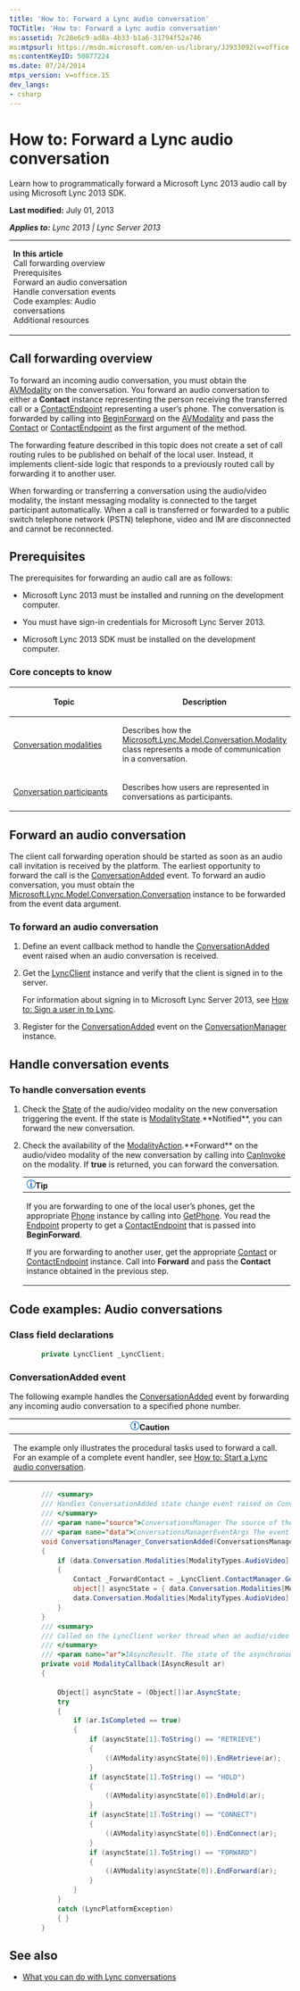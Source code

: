 ```yaml
---
title: 'How to: Forward a Lync audio conversation'
TOCTitle: 'How to: Forward a Lync audio conversation'
ms:assetid: 7c28e6c9-ad8a-4b33-b1a6-31794f52a746
ms:mtpsurl: https://msdn.microsoft.com/en-us/library/JJ933092(v=office.15)
ms:contentKeyID: 50877224
ms.date: 07/24/2014
mtps_version: v=office.15
dev_langs:
- csharp
---
```


# How to: Forward a Lync audio conversation

Learn how to programmatically forward a Microsoft Lync 2013 audio call by using Microsoft Lync 2013 SDK.

**Last modified:** July 01, 2013

***Applies to:** Lync 2013 | Lync Server 2013*

<table>
<colgroup>
<col style="width: 50%" />
<col style="width: 50%" />
</colgroup>
<tbody>
<tr class="odd">
<td><p><strong>In this article</strong><br />
Call forwarding overview<br />
Prerequisites<br />
Forward an audio conversation<br />
Handle conversation events<br />
Code examples: Audio conversations<br />
Additional resources</p></td>
<td><p></p></td>
</tr>
</tbody>
</table>

## Call forwarding overview

To forward an incoming audio conversation, you must obtain the [AVModality](https://msdn.microsoft.com/en-us/library/jj274580\(v=office.15\)) on the conversation. You forward an audio conversation to either a **Contact** instance representing the person receiving the transferred call or a [ContactEndpoint](https://msdn.microsoft.com/en-us/library/jj276722\(v=office.15\)) representing a user’s phone. The conversation is forwarded by calling into [BeginForward](https://msdn.microsoft.com/en-us/library/jj274482\(v=office.15\)) on the [AVModality](https://msdn.microsoft.com/en-us/library/jj274580\(v=office.15\)) and pass the [Contact](https://msdn.microsoft.com/en-us/library/jj266463\(v=office.15\)) or [ContactEndpoint](https://msdn.microsoft.com/en-us/library/jj276722\(v=office.15\)) as the first argument of the method.

The forwarding feature described in this topic does not create a set of call routing rules to be published on behalf of the local user. Instead, it implements client-side logic that responds to a previously routed call by forwarding it to another user.

When forwarding or transferring a conversation using the audio/video modality, the instant messaging modality is connected to the target participant automatically. When a call is transferred or forwarded to a public switch telephone network (PSTN) telephone, video and IM are disconnected and cannot be reconnected.

## Prerequisites

The prerequisites for forwarding an audio call are as follows:

  - Microsoft Lync 2013 must be installed and running on the development computer.

  - You must have sign-in credentials for Microsoft Lync Server 2013.

  - Microsoft Lync 2013 SDK must be installed on the development computer.

### Core concepts to know

<table>
<colgroup>
<col style="width: 50%" />
<col style="width: 50%" />
</colgroup>
<thead>
<tr class="header">
<th><p>Topic</p></th>
<th><p>Description</p></th>
</tr>
</thead>
<tbody>
<tr class="odd">
<td><p><a href="conversation-modalities.md">Conversation modalities</a></p></td>
<td><p>Describes how the <a href="https://msdn.microsoft.com/en-us/library/jj274796(v=office.15)">Microsoft.Lync.Model.Conversation.Modality</a> class represents a mode of communication in a conversation.</p></td>
</tr>
<tr class="even">
<td><p><a href="conversation-participants.md">Conversation participants</a></p></td>
<td><p>Describes how users are represented in conversations as participants.</p></td>
</tr>
</tbody>
</table>

## Forward an audio conversation

The client call forwarding operation should be started as soon as an audio call invitation is received by the platform. The earliest opportunity to forward the call is the [ConversationAdded](https://msdn.microsoft.com/en-us/library/jj266470\(v=office.15\)) event. To forward an audio conversation, you must obtain the [Microsoft.Lync.Model.Conversation.Conversation](https://msdn.microsoft.com/en-us/library/jj276988\(v=office.15\)) instance to be forwarded from the event data argument.

### To forward an audio conversation

1.  Define an event callback method to handle the [ConversationAdded](https://msdn.microsoft.com/en-us/library/jj266470\(v=office.15\)) event raised when an audio conversation is received.

2.  Get the [LyncClient](https://msdn.microsoft.com/en-us/library/jj274980\(v=office.15\)) instance and verify that the client is signed in to the server.
    
    For information about signing in to Microsoft Lync Server 2013, see [How to: Sign a user in to Lync](how-to-sign-a-user-in-to-lync.md).

3.  Register for the [ConversationAdded](https://msdn.microsoft.com/en-us/library/jj266470\(v=office.15\)) event on the [ConversationManager](https://msdn.microsoft.com/en-us/library/jj266018\(v=office.15\)) instance.

## Handle conversation events

### To handle conversation events

1.  Check the [State](https://msdn.microsoft.com/en-us/library/jj276637\(v=office.15\)) of the audio/video modality on the new conversation triggering the event. If the state is [ModalityState](https://msdn.microsoft.com/en-us/library/jj293265\(v=office.15\)).**Notified**, you can forward the new conversation.

2.  Check the availability of the [ModalityAction](https://msdn.microsoft.com/en-us/library/jj266957\(v=office.15\)).**Forward** on the audio/video modality of the new conversation by calling into [CanInvoke](https://msdn.microsoft.com/en-us/library/jj267958\(v=office.15\)) on the modality. If **true** is returned, you can forward the conversation.
    
    <table>
    <colgroup>
    <col style="width: 100%" />
    </colgroup>
    <thead>
    <tr class="header">
    <th><img src="images/JJ933112.alert_note(Office.15).gif" title="Tip" alt="Tip" /><strong>Tip</strong></th>
    </tr>
    </thead>
    <tbody>
    <tr class="odd">
    <td><p>If you are forwarding to one of the local user’s phones, get the appropriate <a href="https://msdn.microsoft.com/en-us/library/jj275506(v=office.15)">Phone</a> instance by calling into <a href="https://msdn.microsoft.com/en-us/library/jj266043(v=office.15)">GetPhone</a>. You read the <a href="https://msdn.microsoft.com/en-us/library/jj277017(v=office.15)">Endpoint</a> property to get a <a href="https://msdn.microsoft.com/en-us/library/jj276722(v=office.15)">ContactEndpoint</a> that is passed into <strong>BeginForward</strong>.</p>
    <p>If you are forwarding to another user, get the appropriate <a href="https://msdn.microsoft.com/en-us/library/jj266463(v=office.15)">Contact</a> or <a href="https://msdn.microsoft.com/en-us/library/jj276722(v=office.15)">ContactEndpoint</a> instance. Call into <strong>Forward</strong> and pass the <strong>Contact</strong> instance obtained in the previous step.</p></td>
    </tr>
    </tbody>
    </table>

## Code examples: Audio conversations

### Class field declarations

``` csharp
        private LyncClient _LyncClient;
```

### ConversationAdded event

The following example handles the [ConversationAdded](https://msdn.microsoft.com/en-us/library/jj266470\(v=office.15\)) event by forwarding any incoming audio conversation to a specified phone number.

<table>
<colgroup>
<col style="width: 100%" />
</colgroup>
<thead>
<tr class="header">
<th><img src="images/JJ933089.alert_caution(Office.15).gif" title="Caution note" alt="Caution note" /><strong>Caution</strong></th>
</tr>
</thead>
<tbody>
<tr class="odd">
<td><p>The example only illustrates the procedural tasks used to forward a call. For an example of a complete event handler, see <a href="how-to-start-a-lync-audio-conversation.md">How to: Start a Lync audio conversation</a>.</p></td>
</tr>
</tbody>
</table>

``` csharp
        /// <summary>
        /// Handles ConversationAdded state change event raised on ConversationsManager
        /// </summary>
        /// <param name="source">ConversationsManager The source of the event.</param>
        /// <param name="data">ConversationsManagerEventArgs The event data. The incoming Conversation is obtained here.</param>
        void ConversationsManager_ConversationAdded(ConversationsManager source, ConversationsManagerEventArgs data)
        {
            if (data.Conversation.Modalities[ModalityTypes.AudioVideo].State == ModalityState.Notified)
            {
                Contact _ForwardContact = _LyncClient.ContactManager.GetContactByUri("TEL:+14255551212");
                object[] asyncState = { data.Conversation.Modalities[ModalityTypes.AudioVideo], "FORWARD" };
                data.Conversation.Modalities[ModalityTypes.AudioVideo].BeginForward(_ForwardContact, ModalityCallback, asyncState);
            }
        }
        /// <summary>
        /// Called on the LyncClient worker thread when an audio/video modality action completes.
        /// </summary>
        /// <param name="ar">IAsyncResult. The state of the asynchronous operation.</param>
        private void ModalityCallback(IAsyncResult ar)
        {

            Object[] asyncState = (Object[])ar.AsyncState;
            try
            {
                if (ar.IsCompleted == true)
                {
                    if (asyncState[1].ToString() == "RETRIEVE")
                    {
                        ((AVModality)asyncState[0]).EndRetrieve(ar);
                    }
                    if (asyncState[1].ToString() == "HOLD")
                    {
                        ((AVModality)asyncState[0]).EndHold(ar);
                    }
                    if (asyncState[1].ToString() == "CONNECT")
                    {
                        ((AVModality)asyncState[0]).EndConnect(ar);
                    }
                    if (asyncState[1].ToString() == "FORWARD")
                    {
                        ((AVModality)asyncState[0]).EndForward(ar);
                    }
                }
            }
            catch (LyncPlatformException)
            { }
        }
```

## See also

  - [What you can do with Lync conversations](what-you-can-do-with-lync-conversations.md)

